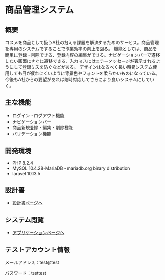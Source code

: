 # 商品管理システム

## 概要
コスメを商品として扱うA社の抱える課題を解決するためのサービス。商品管理を専用のシステムですることで作業効率の向上を図る。
機能としては、商品を簡単に登録・削除できる、登録内容の編集ができる。ナビゲーションバーで遷移したい画面にすぐに遷移できる、入力ミスにはエラーメッセージが表示されるようにして登録ミスを防ぐなどがある。
デザインはなるべく長い時間システム使用しても目が疲れにくいように背景色やフォントを柔らかいものになっている。
今後もA社からの要望があれば随時対応してさらにより良いシステムにしていく。

## 主な機能
- ログイン・ログアウト機能
- ナビゲーションバー
- 商品新規登録・編集・削除機能
- バリデーション機能

## 開発環境
- PHP 8.2.4
- MySQL 10.4.28-MariaDB - mariadb.org binary distribution
- laravel 10.13.5

## 設計書
- [設計書ページへ](https://drive.google.com/drive/folders/1dvSQ2pafp1WFb77ieH8KyZODQHjifdkK)

## システム閲覧
- [アプリケーションページへ](https://arisa-item-management-4a49c32d4883.herokuapp.com/)

## テストアカウント情報

メールアドレス：test@test

パスワード：testtest

